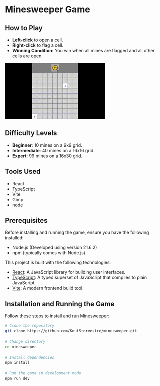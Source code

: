 # Minesweeper Game

## How to Play
- **Left-click** to open a cell.
- **Right-click** to flag a cell.
- **Winning Condition:** You win when all mines are flagged and all other cells are open.

![gameplay](src/assets/images/gameplay.gif)

## Difficulty Levels
- **Beginner**: 10 mines on a 9x9 grid.
- **Intermediate**: 40 mines on a 16x16 grid.
- **Expert**: 99 mines on a 16x30 grid.

## Tools Used
- React
- TypeScript
- Vite
- Gimp
- node

## Prerequisites

Before installing and running the game, ensure you have the following installed:
- Node.js (Developed using version 21.6.2)
- npm (typically comes with Node.js)

This project is built with the following technologies:
- [React](https://reactjs.org/): A JavaScript library for building user interfaces.
- [TypeScript](https://www.typescriptlang.org/): A typed superset of JavaScript that compiles to plain JavaScript.
- [Vite](https://vitejs.dev/): A modern frontend build tool.

## Installation and Running the Game
Follow these steps to install and run Minesweeper:
```bash
# Clone the repository
git clone https://github.com/KnutStorvestre/minesweeper.git

# Change directory
cd minesweeper

# Install dependencies
npm install

# Run the game in development mode
npm run dev
```
